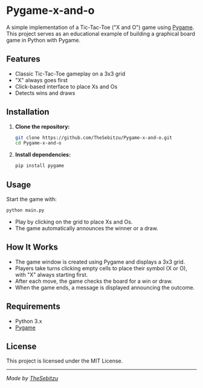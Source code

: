 # Pygame-x-and-o

A simple implementation of a Tic-Tac-Toe ("X and O") game using [Pygame](https://www.pygame.org/). This project serves as an educational example of building a graphical board game in Python with Pygame.

## Features

- Classic Tic-Tac-Toe gameplay on a 3x3 grid
- "X" always goes first
- Click-based interface to place Xs and Os
- Detects wins and draws

## Installation

1. **Clone the repository:**
   ```sh
   git clone https://github.com/TheSebitzu/Pygame-x-and-o.git
   cd Pygame-x-and-o
   ```

2. **Install dependencies:**
   ```sh
   pip install pygame
   ```

## Usage

Start the game with:
```sh
python main.py
```

- Play by clicking on the grid to place Xs and Os.
- The game automatically announces the winner or a draw.

## How It Works

- The game window is created using Pygame and displays a 3x3 grid.
- Players take turns clicking empty cells to place their symbol (X or O), with "X" always starting first.
- After each move, the game checks the board for a win or draw.
- When the game ends, a message is displayed announcing the outcome.

## Requirements

- Python 3.x
- [Pygame](https://www.pygame.org/)

## License

This project is licensed under the MIT License.

---

*Made by [TheSebitzu](https://github.com/TheSebitzu)*
